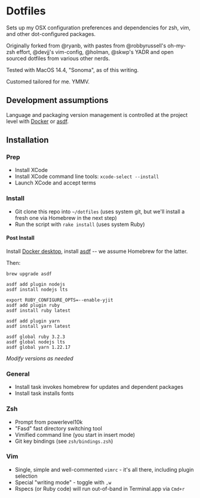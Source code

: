 # Dotfiles

Sets up my OSX configuration preferences and dependencies for zsh, vim, and other dot-configured packages.

Originally forked from @ryanb, with pastes from @robbyrussell's oh-my-zsh effort, @devjj's vim-config, @holman, @skwp's YADR and open sourced dotfiles from various other nerds.

Tested with MacOS 14.4, "Sonoma", as of this writing.

Customed tailored for me. YMMV.

## Development assumptions

Language and packaging version management is controlled at the project level with [Docker](https://www.docker.com/) or [asdf](https://github.com/asdf-vm/asdf).

## Installation

### Prep

- Install XCode
- Install XCode command line tools: `xcode-select --install`
- Launch XCode and accept terms

### Install

- Git clone this repo into `~/dotfiles` (uses system git, but we'll install a fresh one via Homebrew in the next step)
- Run the script with `rake install` (uses system Ruby)

#### Post Install

Install [Docker desktop](https://www.docker.com/), install [asdf](http://asdf-vm.com/) -- we assume Homebrew for the latter.

Then:

    brew upgrade asdf

    asdf add plugin nodejs
    asdf install nodejs lts

    export RUBY_CONFIGURE_OPTS=--enable-yjit
    asdf add plugin ruby
    asdf install ruby latest

    asdf add plugin yarn
    asdf install yarn latest

    asdf global ruby 3.2.3
    asdf global nodejs lts
    asdf global yarn 1.22.17

_Modify versions as needed_

### General

* Install task invokes homebrew for updates and dependent packages
* Install task installs fonts

### Zsh

* Prompt from powerlevel10k
* "Fasd" fast directory switching tool
* Vimified command line (you start in insert mode)
* Git key bindings (see `zsh/bindings.zsh`)

### Vim

* Single, simple and well-commented `vimrc` - it's all there, including plugin selection
* Special "writing mode" - toggle with `,w`
* Rspecs (or Ruby code) will run out-of-band in Terminal.app via `Cmd+r`
